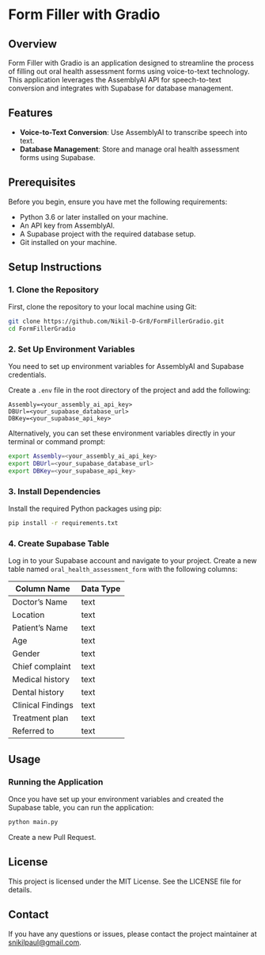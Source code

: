# Form Filler with Gradio

## Overview
Form Filler with Gradio is an application designed to streamline the process of filling out oral health assessment forms using voice-to-text technology. This application leverages the AssemblyAI API for speech-to-text conversion and integrates with Supabase for database management.

## Features
- **Voice-to-Text Conversion**: Use AssemblyAI to transcribe speech into text.
- **Database Management**: Store and manage oral health assessment forms using Supabase.

## Prerequisites
Before you begin, ensure you have met the following requirements:
- Python 3.6 or later installed on your machine.
- An API key from AssemblyAI.
- A Supabase project with the required database setup.
- Git installed on your machine.

## Setup Instructions

### 1. Clone the Repository
First, clone the repository to your local machine using Git:
```bash
git clone https://github.com/Nikil-D-Gr8/FormFillerGradio.git
cd FormFillerGradio
```

### 2. Set Up Environment Variables
You need to set up environment variables for AssemblyAI and Supabase credentials.

Create a `.env` file in the root directory of the project and add the following:
```env
Assembly=<your_assembly_ai_api_key>
DBUrl=<your_supabase_database_url>
DBKey=<your_supabase_api_key>
```

Alternatively, you can set these environment variables directly in your terminal or command prompt:
```bash
export Assembly=<your_assembly_ai_api_key>
export DBUrl=<your_supabase_database_url>
export DBKey=<your_supabase_api_key>
```

### 3. Install Dependencies
Install the required Python packages using pip:
```bash
pip install -r requirements.txt
```

### 4. Create Supabase Table
Log in to your Supabase account and navigate to your project. Create a new table named `oral_health_assessment_form` with the following columns:

| Column Name           | Data Type |
|-----------------------|-----------|
| Doctor’s Name         | text      |
| Location              | text      |
| Patient’s Name        | text      |
| Age                   | text      |
| Gender                | text      |
| Chief complaint       | text      |
| Medical history       | text      |
| Dental history        | text      |
| Clinical Findings     | text      |
| Treatment plan        | text      |
| Referred to           | text      |

## Usage

### Running the Application
Once you have set up your environment variables and created the Supabase table, you can run the application:
```bash
python main.py
```

 Create a new Pull Request.

## License
This project is licensed under the MIT License. See the LICENSE file for details.

## Contact
If you have any questions or issues, please contact the project maintainer at <snikilpaul@gmail.com>.

